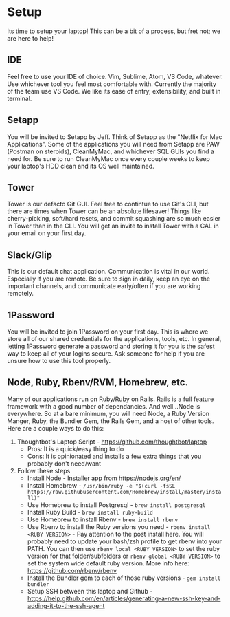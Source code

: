 # Setup
Its time to setup your laptop! This can be a bit of a process, but fret not; we are here to help!

## IDE
Feel free to use your IDE of choice. Vim, Sublime, Atom, VS Code, whatever. Use whichever tool you feel most comfortable with. Currently the majority of the team use VS Code. We like its ease of entry, extensibility, and built in terminal. 

## Setapp
You will be invited to Setapp by Jeff. Think of Setapp as the "Netflix for Mac Applications". Some of the applications you will need from Setapp are PAW (Postman on steroids), CleanMyMac, and whichever SQL GUIs you find a need for. Be sure to run CleanMyMac once every couple weeks to keep your laptop's HDD clean and its OS well maintained.

## Tower
Tower is our defacto Git GUI. Feel free to contintue to use Git's CLI, but there are times when Tower can be an absolute lifesaver! Things like cherry-picking, soft/hard resets, and commit squashing are so much easier in Tower than in the CLI. You will get an invite to install Tower with a CAL in your email on your first day.

## Slack/Glip
This is our default chat application. Communication is vital in our world. Especially if you are remote. Be sure to sign in daily, keep an eye on the important channels, and communicate early/often if you are working remotely.

## 1Password
You will be invited to join 1Password on your first day. This is where we store all of our shared credentials for the applications, tools, etc. In general, letting 1Password generate a password and storing it for you is the safest way to keep all of your logins secure. Ask someone for help if you are unsure how to use this tool properly.

## Node, Ruby, Rbenv/RVM, Homebrew, etc.
Many of our applications run on Ruby/Ruby on Rails. Rails is a full feature framework with a good number of dependancies. And well...Node is everywhere. So at a bare minimum, you will need Node, a Ruby Version Manger, Ruby, the Bundler Gem, the Rails Gem, and a host of other tools. Here are a couple ways to do this:

1. Thoughtbot's Laptop Script - https://github.com/thoughtbot/laptop
    * Pros: It is a quick/easy thing to do
    * Cons: It is opinionated and installs a few extra things that you probably don't need/want
2. Follow these steps
    * Install Node - Installer app from https://nodejs.org/en/
    * Install Homebrew - `/usr/bin/ruby -e "$(curl -fsSL https://raw.githubusercontent.com/Homebrew/install/master/install)"`
    * Use Homebrew to install Postgresql - `brew install postgresql`
    * Install Ruby Build - `brew install ruby-build`
    * Use Homebrew to install Rbenv - `brew install rbenv`
    * Use Rbenv to install the Ruby versions you need - `rbenv install <RUBY VERSION>` - Pay attention to the post install here. You will probably need to update your bash/zsh profile to get rbenv into your PATH. You can then use `rbenv local <RUBY VERSION>` to set the ruby version for that folder/subfolders or `rbenv global <RUBY VERSION>` to set the system wide default ruby version. More info here: https://github.com/rbenv/rbenv
    * Install the Bundler gem to each of those ruby versions - `gem install bundler`
    * Setup SSH between this laptop and Github - https://help.github.com/en/articles/generating-a-new-ssh-key-and-adding-it-to-the-ssh-agent
    